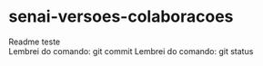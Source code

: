 # senai-versoes-colaboracoes
Readme teste<br>
Lembrei do comando: git commit
Lembrei do comando: git status

